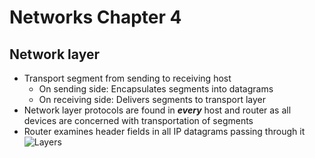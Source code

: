 # Networks Chapter 4

## Network layer

  * Transport segment from sending to receiving host
    * On sending side: Encapsulates segments into datagrams
    * On receiving side: Delivers segments to transport layer
  * Network layer protocols are found in ***every*** host and router as all devices are concerned with transportation of segments
  * Router examines header fields in all IP datagrams passing through it
  ![Layers](/home/minad/Pictures/network_layer_0.png)
